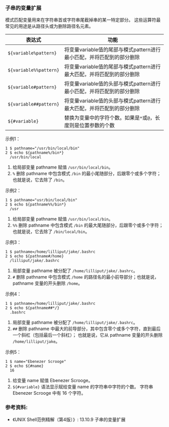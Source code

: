### 子串的变量扩展

模式匹配变量用来在字符串首或字符串尾截掉串的某一特定部分。
这些运算符最常见的用途是从路径头或为删除路径名元素。

| 表达式                 | 功能                                                         |
| ---------------------- | ------------------------------------------------------------ |
| `${variable%pattern}`  | 将变量variable值的尾部与模式pattern进行最小匹配，并将匹配到的部分删除 |
| `${variable%%pattern}` | 将变量variable值的尾部与模式pattern进行最大匹配，并将匹配到的部分删除 |
| `${variable#pattern}`  | 将变量variable值的头部与模式pattern进行最小匹配，并将匹配到的部分删除 |
| `${variable##pattern}` | 将变量variable值的头部与模式pattern进行最大匹配，并将匹配到的部分删除 |
| `${#variable}`         | 替换为变量中的字符个数。如果是`*`或`@`，长度则是位置参数的个数 |


示例1：

```
1 $ pathname="/usr/bin/local/bin"
2 $ echo ${pathname%/bin*}
  /usr/bin/local
```

1. 给局部变量 pathname 赋值 `/usr/bin/local/bin`。
2. `%` 删除 pathname 中包含模式 `/bin` 的最小尾随部分，后跟零个或多个字符；也就是说，它去除了 `/bin`。


示例2：

```
1 $ pathname="usr/bin/local/bin"
2 $ echo ${pathname%%/bin*}
  /usr
```

1. 给局部变量 pathname 赋值 `/usr/bin/local/bin`。
2. `%%` 删除 pathname 中包含模式 `/bin` 的最大尾随部分，后跟零个或多个字符；也就是说，它去除了 `/bin/local/bin`。


示例3：

```
1 $ pathname=/home/lilliput/jake/.bashrc
2 $ echo ${pathname#/home}
  /lilliput/jake/.bashrc
```

1. 局部变量 pathname 被分配了 `/home/lilliput/jake/.bashrc`。
2. `#` 删除 pathname 中包含模式 `/home` 的路径名的最小前导部分；也就是说，pathname 变量的开头删除 `/home`。


示例4：

```
1 $ pathname=/home/lilliput/jake/.bashrc
2 $ echo ${pathname##*/}
  .bashrc
```

1. 局部变量 pathname 被分配了 `/home/lilliput/jake/.bashrc`。
2. `##` 删除 pathname 中最大的前导部分，其中包含零个或多个字符，直到最后一个斜杠（包括最后一个斜杠）；
   也就是说，它从 pathname 变量的开头删除 `/home/lilliput/jake`。


示例5：

```
1 $ name="Ebenezer Scrooge"
2 $ echo ${#name}
  16
```

1. 给变量 name 赋值 Ebenezer Scrooge。
2. `${#variable}` 语法显示赋给变量 name 的字符串中字符的个数。
   字符串Ebenezer Scrooge 中有 16 个字符。


### 参考资料:
- 《UNIX Shell范例精解（第4版）》: 13.10.9 子串的变量扩展
